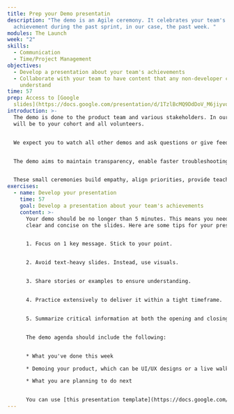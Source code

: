 ```yaml
---
title: Prep your Demo presentatin
description: "The demo is an Agile ceremony. It celebrates your team's
  achievement during the past sprint, in our case, the past week. "
modules: The Launch
week: "2"
skills:
  - Communication
  - Time/Project Management
objectives:
  - Develop a presentation about your team's achievements
  - Collaborate with your team to have content that any non-developer can
    understand
time: 57
prep: Access to [Google
  slides](https://docs.google.com/presentation/d/1TzlBcMQ9DdDoV_M6jiyvoozMShvQI1XvlUzWhzvysFc/edit?usp=drive_link)
introduction: >-
  The demo is done to the product team and various stakeholders. In our case, it
  will be to your cohort and all volunteers. 


  We expect you to watch all other demos and ask questions or give feedback. 


  The demo aims to maintain transparency, enable faster troubleshooting, and encourage accountability for quality code. Ultimately, it stimulates collaboration, knowledge sharing and continuous improvement. 


  These small ceremonies build empathy, align priorities, provide teaching moments, and support a culture where shipping features responsibly earn praise.
exercises:
  - name: Develop your presentation
    time: 57
    goal: Develop a presentation about your team's achievements
    content: >-
      Your demo should be no longer than 5 minutes. This means you need to be
      clear and concise on the slides. Here are some tips for your presentation:


      1. Focus on 1 key message. Stick to your point. 


      2. Avoid text-heavy slides. Instead, use visuals.


      3. Share stories or examples to ensure understanding.  


      4. Practice extensively to deliver it within a tight timeframe.


      5. Summarize critical information at both the opening and closing. End strong.


      The demo agenda should include the following:


      * What you've done this week

      * Demoing your product, which can be UI/UX designs or a live walkthrough of your product

      * What you are planning to do next


      You can use [this presentation template](https://docs.google.com/presentation/d/1TzlBcMQ9DdDoV_M6jiyvoozMShvQI1XvlUzWhzvysFc/edit?usp=drive_link) as a guideline.
---
```

